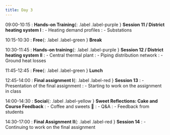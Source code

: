```yaml
---
title: Day 3
---
```


09:00-10:15
: **Hands-on Training**{: .label .label-purple } **Session 11 / District heating system I**
: - Heating demand profiles
: - Substations

10:15-10:30 
: **Free**{: .label .label-green } **Break**

10:30-11:45 
: **Hands-on training**{: .label .label-purple } **Session 12 / District heating system II**
: - Central thermal plant
: - Piping distribution network
: - Ground heat losses

11:45-12:45 
: **Free**{: .label .label-green } **Lunch**

12:45-14:00
: **Final assignment I**{: .label .label-red } **Session 13**
: - Presentation of the final assignment
: - Starting to work on the assignment in class

14:00-14:30
: **Social**{: .label .label-yellow } **Sweet Reflections: Cake and Course Feedback**
: - Coffee and sweets 🍭
: - Q&A
: - Feedback from students

14:30-17:00
: **Final Assignment II**{: .label .label-red } **Session 14**
: - Continuing to work on the final assignment
